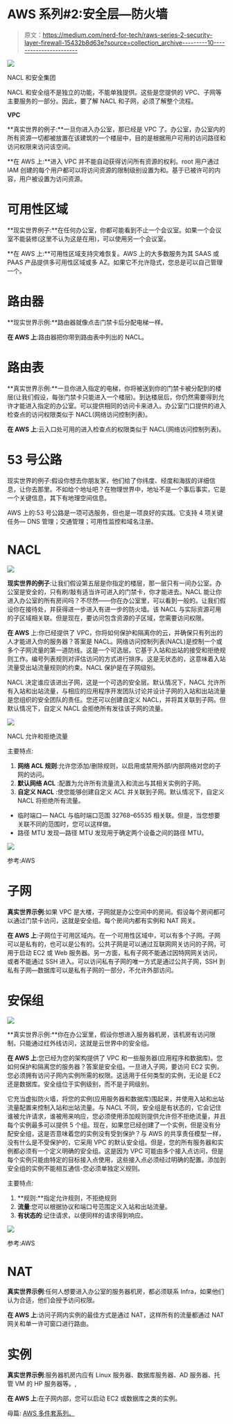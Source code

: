 # AWS 系列#2:安全层—防火墙

> 原文：<https://medium.com/nerd-for-tech/raws-series-2-security-layer-firewall-15432b8d63e?source=collection_archive---------10----------------------->

![](img/8ae00d92b5b1aab912bacb9a9a1754c0.png)

NACL 和安全集团

NACL 和安全组不是独立的功能，不能单独提供。这些是您提供的 VPC、子网等主要服务的一部分。因此，要了解 NACL 和子网，必须了解整个流程。

**VPC**

**真实世界的例子:**一旦你进入办公室，那已经是 VPC 了。办公室，办公室内的所有资源一切都被放置在该建筑的一个楼层中，目的是根据用户可用的访问路径和访问权限来访问该空间。

**在 AWS 上:**进入 VPC 并不能自动获得访问所有资源的权利。root 用户通过 IAM 创建的每个用户都可以将访问资源的限制级别设置为和。基于已被许可的内容，用户被设置为访问资源。

# **可用性区域**

**现实世界例子:**在任何办公室，你都可能看到不止一个会议室。如果一个会议室不能装修(这里不认为这是在用)，可以使用另一个会议室。

**在 AWS 上:**可用性区域支持灾难恢复。AWS 上的大多数服务为其 SAAS 或 PAAS 产品提供多可用性区域或多 AZ。如果它不允许隐式，您总是可以自己管理一个。

# **路由器**

**现实世界示例:**路由器就像点击门禁卡后分配电梯一样。

**在 AWS 上**:路由器把你带到路由表中列出的 NACL。

# **路由表**

**真实世界示例:**一旦你进入指定的电梯，你将被送到你的门禁卡被分配到的楼层(让我们假设，每张门禁卡只能进入一个楼层)。到达楼层后，你仍然需要得到允许才能进入指定的办公室。可以提供相同的访问卡来进入。办公室门口提供的进入检查点的访问权限类似于 NACL(网络访问控制列表)。

**在 AWS 上**:云入口处可用的进入检查点的权限类似于 NACL(网络访问控制列表)。

# **53 号公路**

现实世界的例子:假设你想去你朋友家，他们给了你纬度、经度和海拔的详细信息，让你去那里。不如给个地址吧？在物理世界中，地址不是一个事后事实，它是一个关键信息，其下有地理空间信息。

AWS 上的:53 号公路是一项可选服务，但也是一项良好的实践。它支持 4 项关键任务— DNS 管理；交通管理；可用性监控和域名注册。

# **NACL**

![](img/f9e3d3a2d07065393e2b59df3ce96acd.png)

**现实世界的例子**:让我们假设第五层是你指定的楼层，那一层只有一间办公室。办公室是安全的，只有刷/敲有适当许可进入的门禁卡，你才能进去。NACL 能让你进入办公室的所有房间吗？不尽然——你在办公室里，可以看到一般的。让我们假设你在接待处，并获得进一步进入有进一步的防火墙。该 NACL 与实际资源可用的子区域相关联。但是现在，要访问包含资源的子区域，您需要访问权限。

**在 AWS** 上:你已经提供了 VPC，你将如何保护和隔离你的云，并确保只有列出的人才能进入你的服务器？答案是 NACL。网络访问控制列表(NACL)是控制一个或多个子网流量的第一道防线。这是一个可选层。它基于入站和出站的接受和拒绝规则工作。编号列表规则对评估访问的方式进行排序。这是无状态的，这意味着入站流量受出站流量规则的约束。NACL 保护是在子网级别。

NACL 决定谁应该进出子网，这是一个可选的安全层。默认情况下，NACL 允许所有入站和出站流量，与相应的应用程序开发团队讨论并设计子网的入站和出站流量是您组织的安全团队的责任。您还可以创建自定义 NACL，并将其关联到子网。但默认情况下，自定义 NACL 会拒绝所有发往该子网的流量。

![](img/7ddcc3c9083244d818451aeb59b54507.png)

NACL 允许和拒绝流量

主要特点:

1.  **网络 ACL 规则**:允许您添加/删除规则，以启用或禁用外部/内部网络对您的子网的访问。
2.  **默认网络 ACL** :配置为允许所有流量流入和流出与其相关实例的子网。
3.  **自定义 NACL** :使您能够创建自定义 ACL 并关联到子网。默认情况下，自定义 NACL 将拒绝所有流量。

*   临时端口— NACL 与临时端口范围 32768–65535 相关联。但是，当您想要关联不同的范围时，您可以这样做。
*   路径 MTU 发现—路径 MTU 发现用于确定两个设备之间的路径 MTU。

![](img/3c80762e22553a372664bdeb7b02662e.png)

参考:AWS

# **子网**

**真实世界示例**:如果 VPC 是大楼，子网就是办公空间中的房间。假设每个房间都可以通过门禁卡访问，这就是安全组。每个房间内都有实例和 NAT 网关。

**在 AWS 上**:子网位于可用区域内。在一个可用性区域中，可以有多个子网。子网可以是私有的，也可以是公有的。公共子网是可以通过互联网网关访问的子网，可用于启动 EC2 或 Web 服务器。另一方面，私有子网不能通过因特网网关访问，或者不能通过 SSH 进入。可以访问私有子网的唯一方式是通过公共子网，SSH 到私有子网—数据库可以是私有子网的一部分，不允许外部访问。

# **安保组**

![](img/2e953e2ce527d3112009cdfff695f9e1.png)

**真实世界示例:**你在办公室里，假设你想进入服务器机房，该机房有访问限制，只能通过红外线访问，这就是云世界中的安全组。

**在 AWS 上**:您已经为您的架构提供了 VPC 和一些服务器(应用程序和数据库)。您如何保护和隔离您的服务器？答案是安全组。一旦进入子网，要访问 EC2 实例，您必须拥有访问子网内实例所需的权限。这适用于任何类型的实例，无论是 EC2 还是数据库。安全组位于实例级别，而不是子网级别。

它充当虚拟防火墙，将您的实例(应用服务器和数据库)围起来，并使用入站和出站流量配置来控制入站和出站流量。与 NACL 不同，安全组是有状态的，它会记住谁被允许请求，谁被用来响应，您必须使用添加规则提供允许但不拒绝流量，并且每个实例最多可以提供 5 个组。现在，如果您已经创建了一个实例，但是没有分配安全组，这是否意味着您的实例没有受到保护？与 AWS 的共享责任模型一样，没有什么是不受保护的，它采用 VPC 的默认安全组。但是，您的所有服务器和实例都必须有一个定义明确的安全组。这是因为 VPC 可能由多个接入点访问，但是每个实例只能由特定的目标接入点使用，这些接入点必须经过明确的配置。添加到安全组的实例不能相互通信-您必须单独定义规则。

主要特点:

1.  **规则:**指定允许规则，不拒绝规则
2.  **流量**:您可以根据协议和端口号范围定义入站和出站流量。
3.  **有状态的**:记住请求，以便同样的请求得到响应。

![](img/ed9ab3979d43c531d524ad8b92ed25de.png)

参考:AWS

# **NAT**

**真实世界示例**:任何人想要进入办公室的服务器机房，都必须联系 Infra，如果他们认为合适，他们会授予访问权限。

**在 AWS 上**:访问子网内实例的最佳方式是通过 NAT，这样所有的流量都通过 NAT 网关和单一许可窗口进行路由。

# **实例**

**真实世界示例**:服务器机房内应有 Linux 服务器、数据库服务器、AD 服务器、托管 VM 的 HP 服务器等。,

**在 AWS 上**:在子网内部，您可以启动 EC2 或数据库之类的实例。

母篇: [AWS 多件套系列。](/nerd-for-tech/aws-series-multi-part-series-on-aws-cloud-and-related-guidelines-c7c2437f1639?source=your_stories_page-------------------------------------)